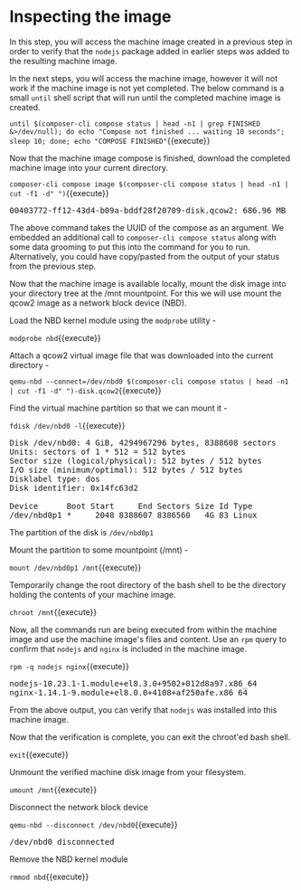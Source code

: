 # Inspecting the image

In this step, you will access the machine image created in a previous step in
order to verify that the `nodejs` package added in earlier steps was added to
the resulting machine image.

In the next steps, you will access the machine image, however it will not work
if the machine image is not yet completed.  The below command is a small
`until` shell script that will run until the completed machine image is created.

`until $(composer-cli compose status | head -n1 | grep FINISHED &>/dev/null); do echo "Compose not finished ... waiting 10 seconds"; sleep 10; done; echo "COMPOSE FINISHED"`{{execute}}

Now that the machine image compose is finished, download the completed machine
image into your current directory.

`composer-cli compose image $(composer-cli compose status | head -n1 | cut -f1 -d" ")`{{execute}}

<pre class="file">
00403772-ff12-43d4-b09a-bddf28f20709-disk.qcow2: 686.96 MB  
</pre>

The above command takes the UUID of the compose as an argument.  We embedded
an additional call to `composer-cli compose status` along with some data
grooming to put this into the command for you to run.  Alternatively, you could
have copy/pasted from the output of your status from the previous step.

Now that the machine image is available locally, mount the disk image into your
directory tree at the /mnt mountpoint. For this we will use mount the qcow2 image as a network block device (NBD).

Load the NBD kernel module using the `modprobe` utility -

`modprobe nbd`{{execute}}

Attach a qcow2 virtual image file that was downloaded into the current directory -

`qemu-nbd --connect=/dev/nbd0 $(composer-cli compose status | head -n1 | cut -f1 -d" ")-disk.qcow2`{{execute}}

Find the virtual machine partition so that we can mount it -

`fdisk /dev/nbd0 -l`{{execute}}

<pre class="file">
Disk /dev/nbd0: 4 GiB, 4294967296 bytes, 8388608 sectors
Units: sectors of 1 * 512 = 512 bytes
Sector size (logical/physical): 512 bytes / 512 bytes
I/O size (minimum/optimal): 512 bytes / 512 bytes
Disklabel type: dos
Disk identifier: 0x14fc63d2

Device      Boot Start     End Sectors Size Id Type
/dev/nbd0p1 *     2048 8388607 8386560   4G 83 Linux
</pre>

The partition of the disk is `/dev/nbd0p1`

Mount the partition to some mountpoint (/mnt) -

`mount /dev/nbd0p1 /mnt`{{execute}}

Temporarily change the root directory of the bash shell to be the directory holding the contents of 
your machine image.

`chroot /mnt`{{execute}}

Now, all the commands run are being executed from within the machine image
and use the machine image's files and content.  Use an `rpm` query to confirm
that `nodejs` and `nginx` is included in the machine image.

`rpm -q nodejs nginx`{{execute}}

<pre class="file">
nodejs-10.23.1-1.module+el8.3.0+9502+012d8a97.x86_64
nginx-1.14.1-9.module+el8.0.0+4108+af250afe.x86_64</pre>

From the above output, you can verify that `nodejs` was installed into this
machine image.

Now that the verification is complete, you can exit the chroot'ed bash shell.

`exit`{{execute}}

Unmount the verified machine disk image from your filesystem.

`umount /mnt`{{execute}}

Disconnect the network block device

`qemu-nbd --disconnect /dev/nbd0`{{execute}}

<pre class="file">
/dev/nbd0 disconnected
</pre>

Remove the NBD kernel module

`rmmod nbd`{{execute}}

